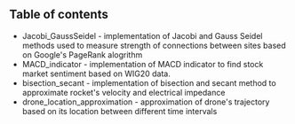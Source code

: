 ## Table of contents
* Jacobi_GaussSeidel - implementation of Jacobi and Gauss Seidel methods used to measure strength of connections between sites based on Google's PageRank alogrithm
* MACD_indicator - implementation of MACD indicator to find stock market sentiment based on WIG20 data.
* bisection_secant - implementation of bisection and secant method to approximate rocket's velocity and electrical impedance
* drone_location_approximation - approximation of drone's trajectory based on its location between different time intervals
